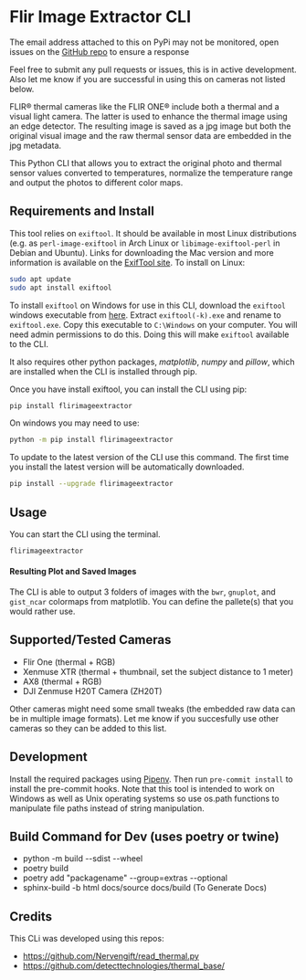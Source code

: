 # Flir Image Extractor CLI

The email address attached to this on PyPi may not be monitored, open issues on the [GitHub repo](https://github.com/nationaldronesau/FlirImageExtractor) to ensure a response

Feel free to submit any pull requests or issues, this is in active development. Also let me know if you are successful in using this on cameras not listed below.

FLIR® thermal cameras like the FLIR ONE® include both a thermal and a visual light camera.
The latter is used to enhance the thermal image using an edge detector. The resulting image is saved as a
jpg image but both the original visual image and the raw thermal sensor data are embedded in the jpg metadata.

This Python CLI that allows you to extract the original photo and thermal sensor values converted to temperatures, normalize the temperature range and output the photos to different color maps.

## Requirements and Install

This tool relies on `exiftool`. It should be available in most Linux distributions (e.g. as `perl-image-exiftool` in Arch Linux or `libimage-exiftool-perl` in Debian and Ubuntu). Links for downloading the Mac version and more information is available on the [ExifTool site](https://sno.phy.queensu.ca/~phil/exiftool/index.html).
To install on Linux:

```bash
sudo apt update
sudo apt install exiftool
```

To install `exiftool` on Windows for use in this CLI, download the `exiftool` windows executable from [here](https://exiftool.org/exiftool-11.93.zip). Extract `exiftool(-k).exe` and rename to `exiftool.exe`. Copy this executable to `C:\Windows` on your computer. You will need admin permissions to do this. Doing this will make `exiftool` available to the CLI.

It also requires other python packages, *matplotlib*, *numpy* and *pillow*, which are installed when the CLI is installed through pip.

Once you have install exiftool, you can install the CLI using pip:
```bash
pip install flirimageextractor
```
On windows you may need to use:
```bash
python -m pip install flirimageextractor
```

To update to the latest version of the CLI use this command. The first time you install the latest version will be automatically downloaded.
```bash
pip install --upgrade flirimageextractor
```

## Usage

You can start the CLI using the terminal.
```bash
flirimageextractor
````


#### Resulting Plot and Saved Images
The CLI is able to output 3 folders of images with the `bwr`, `gnuplot`, and `gist_ncar` colormaps from matplotlib. You can define the pallete(s) that you would rather use.

## Supported/Tested Cameras

- Flir One (thermal + RGB)
- Xenmuse XTR (thermal + thumbnail, set the subject distance to 1 meter)
- AX8 (thermal + RGB)
- DJI Zenmuse H20T Camera (ZH20T)

Other cameras might need some small tweaks (the embedded raw data can be in multiple image formats). Let me know if you succesfully use other cameras so they can be added to this list.

## Development
Install the required packages using [Pipenv](https://pipenv.kennethreitz.org/en/latest/). Then run `pre-commit install` to install the pre-commit hooks. Note that this tool is intended to work on Windows as well as Unix operating systems so use os.path functions to manipulate file paths instead of string manipulation.

## Build Command for Dev (uses poetry or twine)
- python -m build --sdist --wheel
- poetry build
- poetry add "packagename" --group=extras --optional
- sphinx-build -b html docs/source docs/build (To Generate Docs)

## Credits

This CLi was developed using this repos:
- https://github.com/Nervengift/read_thermal.py
- https://github.com/detecttechnologies/thermal_base/
